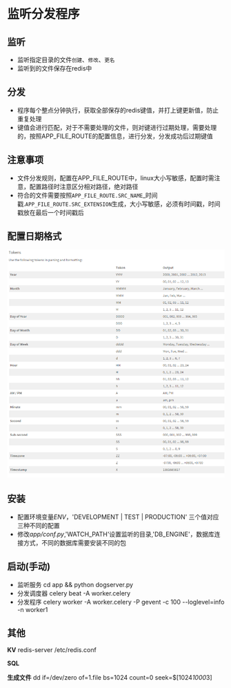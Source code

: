 监听分发程序
========================

## 监听
- 监听指定目录的文件`创建`、`修改`、`更名`
- 监听到的文件保存在redis中

## 分发
- 程序每个整点分钟执行，获取全部保存的redis键值，并打上键更新值，防止重复处理
- 键值会进行匹配，对于不需要处理的文件，则对键进行过期处理，需要处理的，按照APP_FILE_ROUTE的配置信息，进行分发，分发成功后过期键值


## 注意事项
- 文件分发规则，配置在APP_FILE_ROUTE中，linux大小写敏感，配置时需注意，配置路径时注意区分相对路径，绝对路径
- 符合的文件需要按照`APP_FILE_ROUTE.SRC_NAME`_时间戳.`APP_FILE_ROUTE.SRC_EXTENSION`生成，大小写敏感，必须有时间戳，时间戳放在最后一个时间戳后

## 配置日期格式
![](format.png)


## 安装
- 配置环境变量*ENV*，'DEVELOPMENT | TEST | PRODUCTION' 三个值对应三种不同的配置
- 修改*app/conf.py*,'WATCH_PATH'设置监听的目录,'DB_ENGINE'，数据库连接方式，不同的数据库需要安装不同的包

## 启动(手动)
- 监听服务 cd app && python dogserver.py
- 分发调度器 celery beat -A worker.celery
- 分发程序 celery worker -A worker.celery  -P gevent -c 100 --loglevel=info -n worker1


## 其他

**KV**
redis-server /etc/redis.conf

**SQL**


**生成文件**
dd if=/dev/zero of=1.file bs=1024 count=0 seek=$[1024*1000*3]


